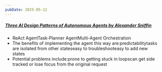 ```yaml
---
pubDate: 2025-05-22
---
```


##### [Three AI Design Patterns of Autonomous Agents by Alexander Sniffin](https://alexsniffin.medium.com/three-ai-design-patterns-of-autonomous-agents-8372b9402f7c)

- ReAct AgentTask-Planner AgentMulti-Agent Orchestration
- The benefits of implementing the agent this way are:predictabilitytasks are isolated from other stateseasy to troubleshooteasy to add new states
- Potential problems include:prone to getting stuck in loopscan get side tracked or lose focus from the original request
